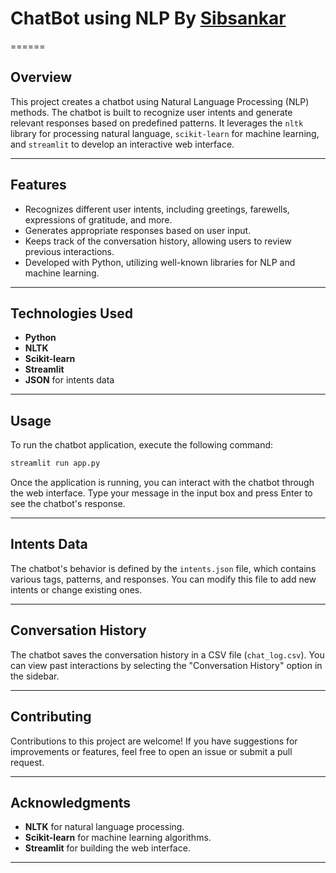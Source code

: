 
# ChatBot using NLP By [Sibsankar](https://www.linkedin.com/in/sibsankarsamal?utm_source=share&utm_campaign=share_via&utm_content=profile&utm_medium=android_app)
======

## Overview
This project creates a chatbot using Natural Language Processing (NLP) methods. The chatbot is built to recognize user intents and generate relevant responses based on predefined patterns. It leverages the `nltk` library for processing natural language, `scikit-learn` for machine learning, and `streamlit` to develop an interactive web interface.

---

## Features
- Recognizes different user intents, including greetings, farewells, expressions of gratitude, and more.
- Generates appropriate responses based on user input.
- Keeps track of the conversation history, allowing users to review previous interactions.
- Developed with Python, utilizing well-known libraries for NLP and machine learning.
---

## Technologies Used
- **Python**
- **NLTK**
- **Scikit-learn**
- **Streamlit**
- **JSON** for intents data


---

## Usage
To run the chatbot application, execute the following command:
```bash
streamlit run app.py
```

Once the application is running, you can interact with the chatbot through the web interface. Type your message in the input box and press Enter to see the chatbot's response.

---

## Intents Data
The chatbot's behavior is defined by the `intents.json` file, which contains various tags, patterns, and responses. You can modify this file to add new intents or change existing ones.

---

## Conversation History
The chatbot saves the conversation history in a CSV file (`chat_log.csv`). You can view past interactions by selecting the "Conversation History" option in the sidebar.

---

## Contributing
Contributions to this project are welcome! If you have suggestions for improvements or features, feel free to open an issue or submit a pull request.


---

## Acknowledgments
- **NLTK** for natural language processing.
- **Scikit-learn** for machine learning algorithms.
- **Streamlit** for building the web interface.

---

